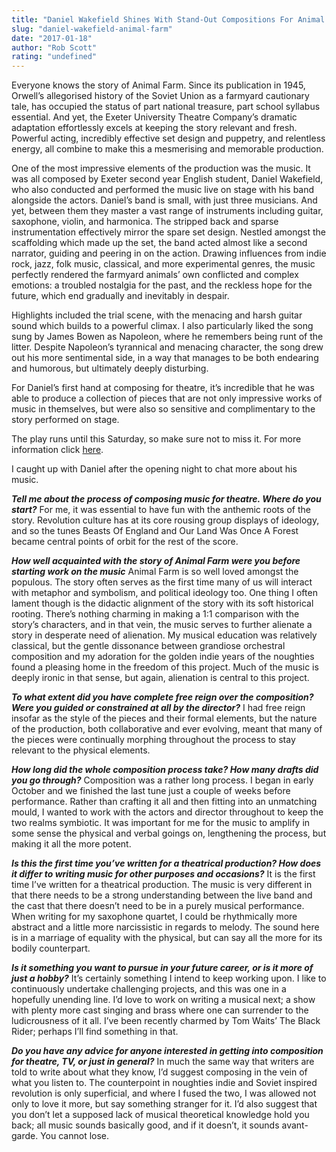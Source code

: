 ```yaml
---
title: "Daniel Wakefield Shines With Stand-Out Compositions For Animal Farm"
slug: "daniel-wakefield-animal-farm"
date: "2017-01-18"
author: "Rob Scott"
rating: "undefined"
---
```


Everyone knows the story of Animal Farm. Since its publication in 1945, Orwell’s allegorised history of the Soviet Union as a farmyard cautionary tale, has occupied the status of part national treasure, part school syllabus essential. And yet, the Exeter University Theatre Company’s dramatic adaptation effortlessly excels at keeping the story relevant and fresh. Powerful acting, incredibly effective set design and puppetry, and relentless energy, all combine to make this a mesmerising and memorable production.

One of the most impressive elements of the production was the music. It was all composed by Exeter second year English student, Daniel Wakefield, who also conducted and performed the music live on stage with his band alongside the actors. Daniel’s band is small, with just three musicians. And yet, between them they master a vast range of instruments including guitar, saxophone, violin, and harmonica. The stripped back and sparse instrumentation effectively mirror the spare set design. Nestled amongst the scaffolding which made up the set, the band acted almost like a second narrator, guiding and peering in on the action. Drawing influences from indie rock, jazz, folk music, classical, and more experimental genres, the music perfectly rendered the farmyard animals’ own conflicted and complex emotions: a troubled nostalgia for the past, and the reckless hope for the future, which end gradually and inevitably in despair.

Highlights included the trial scene, with the menacing and harsh guitar sound which builds to a powerful climax. I also particularly liked the song sung by James Bowen as Napoleon, where he remembers being runt of the litter. Despite Napoleon’s tyrannical and menacing character, the song drew out his more sentimental side, in a way that manages to be both endearing and humorous, but ultimately deeply disturbing.

For Daniel’s first hand at composing for theatre, it’s incredible that he was able to produce a collection of pieces that are not only impressive works of music in themselves, but were also so sensitive and complimentary to the story performed on stage.

The play runs until this Saturday, so make sure not to miss it. For more information click [here](https://www.facebook.com/events/155193364967375/?active_tab=discussion).

I caught up with Daniel after the opening night to chat more about his music.

**_Tell me about the process of composing music for theatre. Where do you start?_** For me, it was essential to have fun with the anthemic roots of the story. Revolution culture has at its core rousing group displays of ideology, and so the tunes Beasts Of England and Our Land Was Once A Forest became central points of orbit for the rest of the score.

**_How well acquainted with the story of Animal Farm were you before starting work on the music_** Animal Farm is so well loved amongst the populous. The story often serves as the first time many of us will interact with metaphor and symbolism, and political ideology too. One thing I often lament though is the didactic alignment of the story with its soft historical rooting. There’s nothing charming in making a 1:1 comparison with the story’s characters, and in that vein, the music serves to further alienate a story in desperate need of alienation. My musical education was relatively classical, but the gentle dissonance between grandiose orchestral composition and my adoration for the golden indie years of the noughties found a pleasing home in the freedom of this project. Much of the music is deeply ironic in that sense, but again, alienation is central to this project.

**_To what extent did you have complete free reign over the composition? Were you guided or constrained at all by the director?_** I had free reign insofar as the style of the pieces and their formal elements, but the nature of the production, both collaborative and ever evolving, meant that many of the pieces were continually morphing throughout the process to stay relevant to the physical elements. 

**_How long did the whole composition process take? How many drafts did you go through?_** Composition was a rather long process. I began in early October and we finished the last tune just a couple of weeks before performance. Rather than crafting it all and then fitting into an unmatching mould, I wanted to work with the actors and director throughout to keep the two realms symbiotic. It was important for me for the music to amplify in some sense the physical and verbal goings on, lengthening the process, but making it all the more potent. 

**_Is this the first time you’ve written for a theatrical production? How does it differ to writing music for other purposes and occasions?_** It is the first time I’ve written for a theatrical production. The music is very different in that there needs to be a strong understanding between the live band and the cast that there doesn’t need to be in a purely musical performance. When writing for my saxophone quartet, I could be rhythmically more abstract and a little more narcissistic in regards to melody. The sound here is in a marriage of equality with the physical, but can say all the more for its bodily counterpart. 

**_Is it something you want to pursue in your future career, or is it more of just a hobby?_** It’s certainly something I intend to keep working upon. I like to continuously undertake challenging projects, and this was one in a hopefully unending line. I’d love to work on writing a musical next; a show with plenty more cast singing and brass where one can surrender to the ludicrousness of it all. I’ve been recently charmed by Tom Waits’ The Black Rider; perhaps I’ll find something in that.

**_Do you have any advice for anyone interested in getting into composition for theatre, TV, or just in general?_** In much the same way that writers are told to write about what they know, I’d suggest composing in the vein of what you listen to. The counterpoint in noughties indie and Soviet inspired revolution is only superficial, and where I fused the two, I was allowed not only to love it more, but say something stranger for it. I’d also suggest that you don’t let a supposed lack of musical theoretical knowledge hold you back; all music sounds basically good, and if it doesn’t, it sounds avant-garde. You cannot lose.
